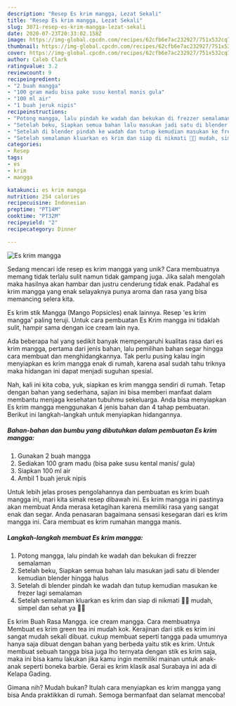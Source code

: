 ```yaml
---
description: "Resep Es krim mangga, Lezat Sekali"
title: "Resep Es krim mangga, Lezat Sekali"
slug: 3071-resep-es-krim-mangga-lezat-sekali
date: 2020-07-23T20:33:02.158Z
image: https://img-global.cpcdn.com/recipes/62cfb6e7ac232927/751x532cq70/es-krim-mangga-foto-resep-utama.jpg
thumbnail: https://img-global.cpcdn.com/recipes/62cfb6e7ac232927/751x532cq70/es-krim-mangga-foto-resep-utama.jpg
cover: https://img-global.cpcdn.com/recipes/62cfb6e7ac232927/751x532cq70/es-krim-mangga-foto-resep-utama.jpg
author: Caleb Clark
ratingvalue: 3.2
reviewcount: 9
recipeingredient:
- "2 buah mangga"
- "100 gram madu bisa pake susu kental manis gula"
- "100 ml air"
- "1 buah jeruk nipis"
recipeinstructions:
- "Potong mangga, lalu pindah ke wadah dan bekukan di frezzer semalaman"
- "Setelah beku, Siapkan semua bahan lalu masukan jadi satu di blender kemudian blender hingga halus"
- "Setelah di blender pindah ke wadah dan tutup kemudian masukan ke frezer lagi semalaman"
- "Setelah semalaman kluarkan es krim dan siap di nikmati 👌🏻 mudah, simpel dan sehat ya 🤤😍"
categories:
- Resep
tags:
- es
- krim
- mangga

katakunci: es krim mangga 
nutrition: 254 calories
recipecuisine: Indonesian
preptime: "PT14M"
cooktime: "PT32M"
recipeyield: "2"
recipecategory: Dinner

---
```



![Es krim mangga](https://img-global.cpcdn.com/recipes/62cfb6e7ac232927/751x532cq70/es-krim-mangga-foto-resep-utama.jpg)

Sedang mencari ide resep es krim mangga yang unik? Cara membuatnya memang tidak terlalu sulit namun tidak gampang juga. Jika salah mengolah maka hasilnya akan hambar dan justru cenderung tidak enak. Padahal es krim mangga yang enak selayaknya punya aroma dan rasa yang bisa memancing selera kita.

Es krim stik Mangga (Mango Popsicles) enak lainnya. Resep &#39;es krim mangga&#39; paling teruji. Untuk cara pembuatan Es Krim mangga ini tidaklah sulit, hampir sama dengan ice cream lain nya.

Ada beberapa hal yang sedikit banyak mempengaruhi kualitas rasa dari es krim mangga, pertama dari jenis bahan, lalu pemilihan bahan segar hingga cara membuat dan menghidangkannya. Tak perlu pusing kalau ingin menyiapkan es krim mangga enak di rumah, karena asal sudah tahu triknya maka hidangan ini dapat menjadi suguhan spesial.


Nah, kali ini kita coba, yuk, siapkan es krim mangga sendiri di rumah. Tetap dengan bahan yang sederhana, sajian ini bisa memberi manfaat dalam membantu menjaga kesehatan tubuhmu sekeluarga. Anda bisa menyiapkan Es krim mangga menggunakan 4 jenis bahan dan 4 tahap pembuatan. Berikut ini langkah-langkah untuk menyiapkan hidangannya.

<!--inarticleads1-->

##### Bahan-bahan dan bumbu yang dibutuhkan dalam pembuatan Es krim mangga:

1. Gunakan 2 buah mangga
1. Sediakan 100 gram madu (bisa pake susu kental manis/ gula)
1. Siapkan 100 ml air
1. Ambil 1 buah jeruk nipis


Untuk lebih jelas proses pengolahannya dan pembuatan es krim buah mangga ini, mari kita simak resep dibawah ini. Es krim mangga ini pastinya akan membuat Anda merasa ketagihan karena memiliki rasa yang sangat enak dan segar. Anda penasaran bagaimana sensasi kesegaran dari es krim mangga ini. Cara membuat es krim rumahan mangga manis. 

<!--inarticleads2-->

##### Langkah-langkah membuat Es krim mangga:

1. Potong mangga, lalu pindah ke wadah dan bekukan di frezzer semalaman
1. Setelah beku, Siapkan semua bahan lalu masukan jadi satu di blender kemudian blender hingga halus
1. Setelah di blender pindah ke wadah dan tutup kemudian masukan ke frezer lagi semalaman
1. Setelah semalaman kluarkan es krim dan siap di nikmati 👌🏻 mudah, simpel dan sehat ya 🤤😍


Es krim Buah Rasa Mangga. ice cream mangga. Cara membuatnya Membuat es krim green tea ini mudah kok. Kerajinan dari stik es krim ini sangat mudah sekali dibuat. cukup membuat seperti tangga pada umumnya hanya saja dibuat dengan bahan yang berbeda yaitu stik es krim. Untuk membuat sebuah tangga bisa juga lho ternyata dengan stik es krim saja, maka ini bisa kamu lakukan jika kamu ingin memiliki mainan untuk anak-anak seperti boneka barbie. Gerai es krim klasik asal Surabaya ini ada di Kelapa Gading. 

Gimana nih? Mudah bukan? Itulah cara menyiapkan es krim mangga yang bisa Anda praktikkan di rumah. Semoga bermanfaat dan selamat mencoba!
